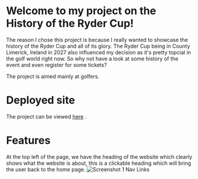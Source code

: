 # Welcome to my project on the History of the Ryder Cup! 
The reason I chose this project is because I really wanted to showcase the history of the Ryder Cup and all of its glory. The Ryder Cup being in County Limerick, Ireland in 2027 also influenced my decision as it's pretty topcial in the golf world right now. So why not have a look at some history of the event and even register for some tickets? 

The project is aimed mainly at golfers.

# Deployed site
The project can be viewed [here](https://drennan98.github.io/History-of-the-Ryder-Cup/) .

# Features 
At the top left of the page, we have the heading of the website which clearly shows what the website is about, this is a clickable heading which will bring the user back to the home page. ![Screenshot 1 Nav Links](https://github.com/Drennan98/History-of-the-Ryder-Cup/assets/148451426/625b28c2-8568-4b9e-b2c1-d8bd55f75112)

